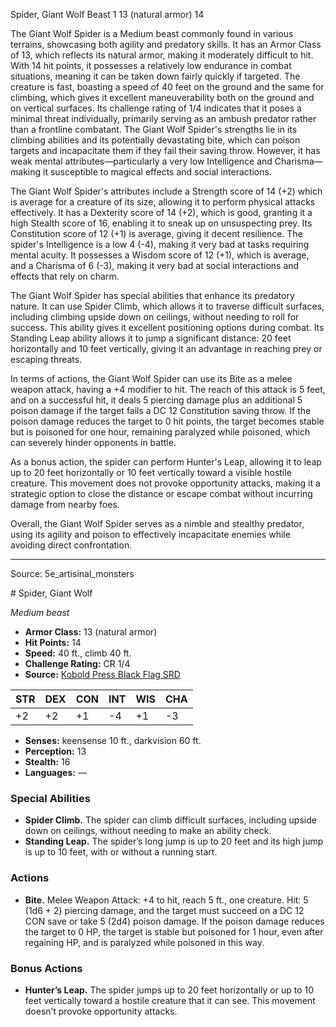 <MonsterName/>Spider, Giant Wolf</MonsterName>
<CreatureType/>Beast</CreatureType>
<CR/>1</CR>
<AC/>13 (natural armor)</AC>
<HP/>14</HP>
<summary>The Giant Wolf Spider is a Medium beast commonly found in various terrains, showcasing both agility and predatory skills. It has an Armor Class of 13, which reflects its natural armor, making it moderately difficult to hit. With 14 hit points, it possesses a relatively low endurance in combat situations, meaning it can be taken down fairly quickly if targeted. The creature is fast, boasting a speed of 40 feet on the ground and the same for climbing, which gives it excellent maneuverability both on the ground and on vertical surfaces. Its challenge rating of 1/4 indicates that it poses a minimal threat individually, primarily serving as an ambush predator rather than a frontline combatant. The Giant Wolf Spider's strengths lie in its climbing abilities and its potentially devastating bite, which can poison targets and incapacitate them if they fail their saving throw. However, it has weak mental attributes—particularly a very low Intelligence and Charisma—making it susceptible to magical effects and social interactions. </summary>

<detail>

The Giant Wolf Spider's attributes include a Strength score of 14 (+2) which is average for a creature of its size, allowing it to perform physical attacks effectively. It has a Dexterity score of 14 (+2), which is good, granting it a high Stealth score of 16, enabling it to sneak up on unsuspecting prey. Its Constitution score of 12 (+1) is average, giving it decent resilience. The spider's Intelligence is a low 4 (-4), making it very bad at tasks requiring mental acuity. It possesses a Wisdom score of 12 (+1), which is average, and a Charisma of 6 (-3), making it very bad at social interactions and effects that rely on charm.

The Giant Wolf Spider has special abilities that enhance its predatory nature. It can use Spider Climb, which allows it to traverse difficult surfaces, including climbing upside down on ceilings, without needing to roll for success. This ability gives it excellent positioning options during combat. Its Standing Leap ability allows it to jump a significant distance: 20 feet horizontally and 10 feet vertically, giving it an advantage in reaching prey or escaping threats.

In terms of actions, the Giant Wolf Spider can use its Bite as a melee weapon attack, having a +4 modifier to hit. The reach of this attack is 5 feet, and on a successful hit, it deals 5 piercing damage plus an additional 5 poison damage if the target fails a DC 12 Constitution saving throw. If the poison damage reduces the target to 0 hit points, the target becomes stable but is poisoned for one hour, remaining paralyzed while poisoned, which can severely hinder opponents in battle. 

As a bonus action, the spider can perform Hunter's Leap, allowing it to leap up to 20 feet horizontally or 10 feet vertically toward a visible hostile creature. This movement does not provoke opportunity attacks, making it a strategic option to close the distance or escape combat without incurring damage from nearby foes. 

Overall, the Giant Wolf Spider serves as a nimble and stealthy predator, using its agility and poison to effectively incapacitate enemies while avoiding direct confrontation.</detail>



---

Source: 5e_artisinal_monsters

<statblock>
# Spider, Giant Wolf

*Medium beast*

- **Armor Class:** 13 (natural armor)
- **Hit Points:** 14
- **Speed:** 40 ft., climb 40 ft.
- **Challenge Rating:** CR 1/4
- **Source:** [Kobold Press Black Flag SRD](https://koboldpress.com/black-flag-roleplaying/)

| STR | DEX | CON | INT | WIS | CHA |
| --- | --- | --- | --- | --- | --- |
| +2 | +2 | +1 | -4 | +1 | -3 |

- **Senses:** keensense 10 ft., darkvision 60 ft.
- **Perception:** 13
- **Stealth:** 16
- **Languages:** —

### Special Abilities

- **Spider Climb.** The spider can climb difficult surfaces, including upside down on ceilings, without needing to make an ability check.
- **Standing Leap.** The spider’s long jump is up to 20 feet and its high jump is up to 10 feet, with or without a running start.

### Actions

- **Bite.** Melee Weapon Attack: +4 to hit, reach 5 ft., one creature. Hit: 5 (1d6 + 2) piercing damage, and the target must succeed on a DC 12 CON save or take 5 (2d4) poison damage. If the poison damage reduces the target to 0 HP, the target is stable but poisoned for 1 hour, even after regaining HP, and is paralyzed while poisoned in this way.

### Bonus Actions

- **Hunter’s Leap.** The spider jumps up to 20 feet horizontally or up to 10 feet vertically toward a hostile creature that it can see. This movement doesn’t provoke opportunity attacks.

</statblock>


